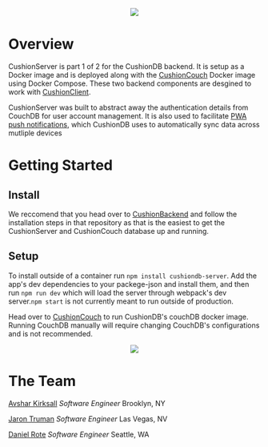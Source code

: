 <p align="center"><img src="https://cushiondb.github.io/img/logo-small.png"></p>

# Overview

CushionServer is part 1 of 2 for the CushionDB backend. It is setup as a Docker image and is deployed along with the [CushionCouch](https://github.com/CushionDB/CushionCouchDocker) Docker image using Docker Compose. These two backend components are desgined to work with [CushionClient](https://github.com/CushionDB/CushionClient).

CushionServer was built to abstract away the authentication details from CouchDB for user account management. It is also used to facilitate [PWA push notifications](https://developers.google.com/web/ilt/pwa/introduction-to-push-notifications), which CushionDB uses to automatically sync data across mutliple devices

# Getting Started

## Install

We reccomend that you head over to [CushionBackend](https://github.com/CushionDB/CushionBackend) and follow the installation steps in that repository as that is the easiest to get the CushionServer and CushionCouch database up and running.

## Setup

To install outside of a container run `npm install cushiondb-server`. Add the app's dev dependencies to your packege-json and install them, and then run `npm run dev` which will load the server through webpack's dev server.`npm start` is not currently meant to run outside of production.

Head over to [CushionCouch](https://github.com/CushionDB/CushionCouchDocker) to run CushionDB's couchDB docker image. Running CouchDB manually will require changing CouchDB's configurations and is not recommended.

<p align="center"><img src="https://cushiondb.github.io/img/cushion-backend-init.gif"></p>

# The Team

[Avshar Kirksall]() *Software Engineer* Brooklyn, NY

[Jaron Truman]() *Software Engineer* Las Vegas, NV

[Daniel Rote]() *Software Engineer* Seattle, WA
